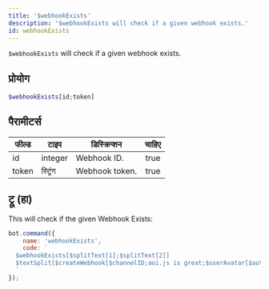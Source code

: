 ```yaml
---
title: '$webhookExists'
description: '$webhookExists will check if a given webhook exists.'
id: webhookExists
---
```


`$webhookExists` will check if a given webhook exists.

## प्रोयोग

```php
$webhookExists[id;token]
```

## पैरामीटर्स

| फील्ड | टाइप     | डिस्क्रिप्शन   | चाहिए |
| ----- | -------- | -------------- |:-----:|
| id    | integer  | Webhook ID.    | true  |
| token | स्ट्रिंग | Webhook token. | true  |

## ट्रू (हा)

This will check if the given Webhook Exists:

```javascript
bot.command({
    name: 'webhookExists',
    code: `
  $webhookExists[$splitText[1];$splitText[2]]
  $textSplit[$createWebhook[$channelID;aoi.js is great;$userAvatar[$authorID];Just testing.;, ];, ]
  `
});
```
